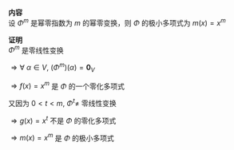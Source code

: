 **内容**  
设 $\Phi^m$ 是幂零指数为 $m$ 的幂零变换，则 $\Phi$ 的极小多项式为 $m(x)=x^m$  
  
**证明**  
$\Phi^m$ 是零线性变换  
  
$\Rightarrow\forall\ \alpha\in V,\ (\Phi^m)(\alpha)=\mathbf0_V$  
  
$\Rightarrow f(x)=x^m$ 是 $\Phi$ 的一个零化多项式  
  
又因为 $0<t<m,\ \Phi^t\neq$ 零线性变换  
  
$\Rightarrow g(x)=x^t$ 不是 $\Phi$ 的零化多项式  
  
$\Rightarrow m(x)=x^m$ 是 $\Phi$ 的极小多项式  

